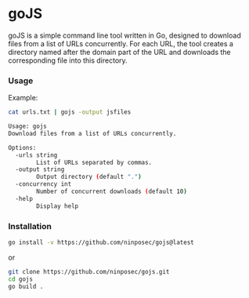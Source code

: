 # goJS
 
goJS is a simple command line tool written in Go, designed to download files from a list of URLs concurrently. For each URL, the tool creates a directory named after the domain part of the URL and downloads the corresponding file into this directory.


### Usage

Example:

```bash
cat urls.txt | gojs -output jsfiles
````


````bash
Usage: gojs
Download files from a list of URLs concurrently.

Options:
  -urls string
        List of URLs separated by commas.
  -output string
        Output directory (default ".")
  -concurrency int
        Number of concurrent downloads (default 10)
  -help
        Display help

````



### Installation

```bash
go install -v https://github.com/ninposec/gojs@latest
````

or

```bash
git clone https://github.com/ninposec/gojs.git
cd gojs
go build .
```
